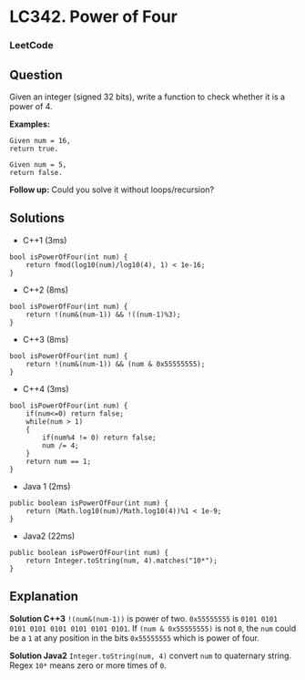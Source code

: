 # LC342. Power of Four

### LeetCode

## Question

Given an integer (signed 32 bits), write a function to check whether it is a power of 4.

**Examples: **

```
Given num = 16, 
return true. 
```

```
Given num = 5, 
return false.
```

**Follow up:** Could you solve it without loops/recursion?

## Solutions

* C++1 (3ms)
```
bool isPowerOfFour(int num) {
    return fmod(log10(num)/log10(4), 1) < 1e-16;
}
```

* C++2 (8ms)
```
bool isPowerOfFour(int num) {
    return !(num&(num-1)) && !((num-1)%3);
}
```

* C++3 (8ms)
```
bool isPowerOfFour(int num) {
    return !(num&(num-1)) && (num & 0x55555555);
}
```

* C++4 (3ms)
```
bool isPowerOfFour(int num) {
    if(num<=0) return false;
    while(num > 1)
    {
        if(num%4 != 0) return false;
        num /= 4;
    }
    return num == 1;
}
```

* Java 1 (2ms)
```
public boolean isPowerOfFour(int num) {
    return (Math.log10(num)/Math.log10(4))%1 < 1e-9;
}
```

* Java2 (22ms)
```
public boolean isPowerOfFour(int num) {
    return Integer.toString(num, 4).matches("10*");
}
```

## Explanation

**Solution C++3** `!(num&(num-1))` is power of two. `0x55555555` is `0101 0101 0101 0101 0101 0101 0101 0101`. If `(num & 0x55555555)` is not `0`, the `num` could be a `1` at any position in the bits `0x55555555` which is power of four.

**Solution Java2** `Integer.toString(num, 4)` convert `num` to quaternary string. Regex `10*` means zero or more times of `0`.


